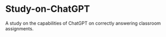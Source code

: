 # Study-on-ChatGPT
A study on the capabilities of ChatGPT on correctly answering classroom assignments.
